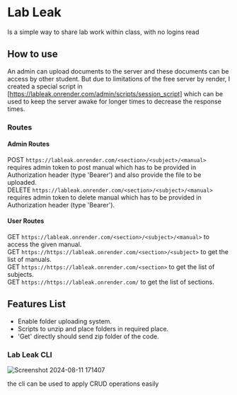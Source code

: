 # Lab Leak
Is a simple way to share lab work within class, with no logins read 


## How to use
An admin can upload documents to the server and these documents can be access by other student. But due to limitations of the free server by render, I created a special script in [https://lableak.onrender.com/admin/scripts/session_script] which can be used to keep the server awake for longer times to decrease the response times. 

### Routes
#### Admin Routes
 POST `https://lableak.onrender.com/<section>/<subject>/<manual>` requires admin token to post manual which has to be provided in Authorization header (type 'Bearer') and also provide the file to be uploaded.<br>
 DELETE  `https://lableak.onrender.com/<section>/<subject>/<manual>` requires admin token to delete manual which has to be provided in Authorization header (type 'Bearer').<br>
#### User Routes
  GET `https://lableak.onrender.com/<section>/<subject>/<manual>` to access the given manual.<br>
  GET `https://https://lableak.onrender.com/<section>/<subject>` to get the list of manuals.<br>
  GET `https://https://lableak.onrender.com/<section>` to get the list of subjects.<br>
  GET `https://https://lableak.onrender.com/` to get the list of sections.<br>


## Features List
- Enable folder uploading system.
- Scripts to unzip and place folders in required place.
- 'Get' directly should send zip folder of the code.

### Lab Leak CLI
![Screenshot 2024-08-11 171407](https://github.com/user-attachments/assets/c20a75f0-8402-418b-9c74-5e99ec1f9f73)

the cli can be used to apply CRUD operations easily
